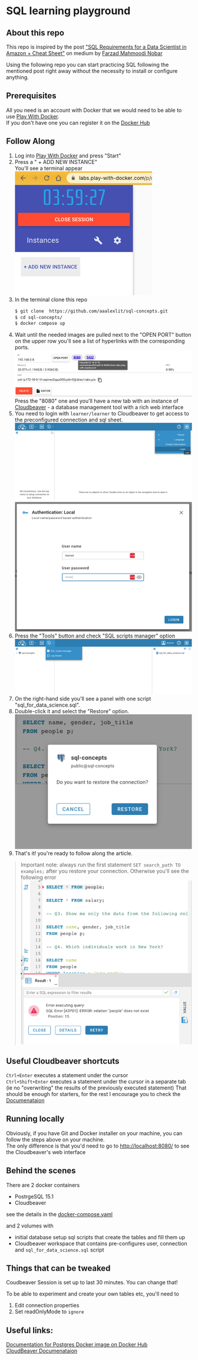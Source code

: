 # SQL learning playground
## About this repo
This repo is inspired by the post ["SQL Requirements for a Data Scientist in Amazon + Cheat Sheet"](https://medium.com/@fmnobar/sql-requirements-for-a-data-scientist-in-amazon-cheat-sheet-b1e24004ede7) on medium by [Farzad Mahmoodi Nobar](https://www.linkedin.com/in/fmnobar/)

Using the following repo you can start practicing SQL following the mentioned post right away without the necessity to install or configure anything.

## Prerequisites

All you need is an account with Docker that we would need to be able to use [Play With Docker](https://labs.play-with-docker.com/).  
If you don't have one you can register it on the [Docker Hub](https://hub.docker.com/)

## Follow Along
1. Log into [Play With Docker](https://labs.play-with-docker.com/) and press "Start"
1. Press a " + ADD NEW INSTANCE"  
You'll see a terminal appear  
![Add new instance button](https://raw.githubusercontent.com/aaalexlit/sql-concepts/main/images/new_instance.png)
1. In the terminal clone this repo
    ```bash
    $ git clone  https://github.com/aaalexlit/sql-concepts.git
    $ cd sql-concepts/
    $ docker compose up
    ```
1. Wait until the needed images are pulled 
next to the "OPEN PORT" button on the upper row you'll see a list of hyperlinks with the corresponding ports.
![hyperlinked ports](https://raw.githubusercontent.com/aaalexlit/sql-concepts/main/images/open_gui.png)
Press the "8080" one and you'll have a new tab with an instance of [Cloudbeaver](https://dbeaver.com/docs/cloudbeaver/Build-and-deploy/) - a database management tool with a rich web interface
1. You need to login with `learner/learner` to Cloudbeaver to get access to the preconfigured connection and sql sheet.
![Cloudbeaver login](https://raw.githubusercontent.com/aaalexlit/sql-concepts/main/images/cloudbeaver_login.png)
![Login page](https://raw.githubusercontent.com/aaalexlit/sql-concepts/main/images/login_page.png)
1. Press the "Tools" button and check "SQL scripts manager" option
![Enable SQLscripts manager](https://raw.githubusercontent.com/aaalexlit/sql-concepts/main/images/enable_sql_scripst_manager.png)
1. On the right-hand side you'll see a panel with one script "sql_for_data_science.sql".
1. Double-click it and select the "Restore" option.
![Restore connection](https://raw.githubusercontent.com/aaalexlit/sql-concepts/main/images/restore_connection.png)
1. That's it! you're ready to follow along the article.

> Important note: always run the first statement `SET search_path TO examples;` after you restore your connection. Otherwise you'll see the following error
![Relation doesn't exist error](https://raw.githubusercontent.com/aaalexlit/sql-concepts/main/images/relation_doesnt_exist.png)

## Useful Cloudbeaver shortcuts

`Ctrl+Enter` executes a statement under the cursor  
`Ctrl+Shift+Enter` executes a statement under the cursor in a separate tab (ie no "overwriting" the results of the previously executed statement)
That should be enough for starters, for the rest I encourage you to check the [ Documenataion](https://dbeaver.com/docs/cloudbeaver/SQL-Editor/)
## Running locally

Obviously, if you have Git and Docker installer on your machine, you can follow the steps above on your machine.  
The only difference is that you'd need to go to [http://localhost:8080/](http://localhost:8080/) to see the Cloudbeaver's web interface

## Behind the scenes
There are 2 docker containers
* PostrgeSQL 15.1
* Cloudbeaver 

see the details in the [docker-compose.yaml](https://github.com/aaalexlit/sql-concepts/blob/main/docker-compose.yaml)

and 2 volumes with
* initial database setup sql scripts that create the tables and fill them up
* Cloudbeaver workspace that contains pre-configures user, connection and `sql_for_data_science.sql` script


## Things that can be tweaked

Coudbeaver Session is set up to last 30 minutes. You can change that!  

To be able to experiment and create your own tables etc, you'll need to 
1. Edit connection properties
1. Set readOnlyMode to `ignore`

## Useful links:  
[Documentation for Postgres Docker image on Docker Hub](https://hub.docker.com/_/postgres/)  
[CloudBeaver Documenataion](https://dbeaver.com/docs/cloudbeaver/)